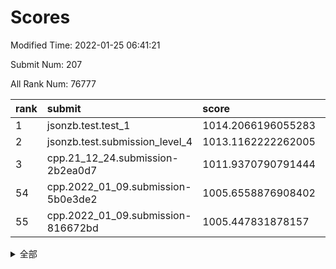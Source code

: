 # Scores

Modified Time: 2022-01-25 06:41:21

Submit Num: 207

All Rank Num: 76777

| rank |               submit               |       score        |       sigma        | pk_num |
| :--- | :--------------------------------- | :----------------- | :----------------- | :----- |
| 1    | jsonzb.test.test_1                 | 1014.2066196055283 | 0.7924621938451992 | 1481   |
| 2    | jsonzb.test.submission_level_4     | 1013.1162222262005 | 0.7957382879863997 | 1484   |
| 3    | cpp.21_12_24.submission-2b2ea0d7   | 1011.9370790791444 | 0.7774310581723057 | 1483   |
| 54   | cpp.2022_01_09.submission-5b0e3de2 | 1005.6558876908402 | 0.7217454068381615 | 1486   |
| 55   | cpp.2022_01_09.submission-816672bd | 1005.447831878157  | 0.727285217277546  | 1482   |


<details>
<summary>全部</summary>

| rank |                 submit                 |       score        |       sigma        | pk_num |
| :--- | :------------------------------------- | :----------------- | :----------------- | :----- |
| 1    | jsonzb.test.test_1                     | 1014.2066196055283 | 0.7924621938451992 | 1481   |
| 2    | jsonzb.test.submission_level_4         | 1013.1162222262005 | 0.7957382879863997 | 1484   |
| 3    | cpp.21_12_24.submission-2b2ea0d7       | 1011.9370790791444 | 0.7774310581723057 | 1483   |
| 4    | gobigger.level_3.submission_level_3_41 | 1011.6313608354257 | 0.7698385621362678 | 1482   |
| 5    | gobigger.level_3.submission_level_3_43 | 1011.6175986335459 | 0.771303364023736  | 1487   |
| 6    | gobigger.level_3.submission_level_3_38 | 1011.4663037914248 | 0.8097314944871277 | 1488   |
| 7    | gobigger.level_3.submission_level_3_6  | 1011.4245326898632 | 0.7877236107416234 | 1482   |
| 8    | gobigger.level_3.submission_level_3_29 | 1011.0852407813018 | 0.7674834679205693 | 1485   |
| 9    | gobigger.level_3.submission_level_3_27 | 1011.0157317380173 | 0.7653351635265424 | 1483   |
| 10   | gobigger.level_3.submission_level_3_12 | 1010.8293476614502 | 0.7537770458151564 | 1485   |
| 11   | gobigger.level_3.submission_level_3_14 | 1010.7395919132805 | 0.7648289760803735 | 1485   |
| 12   | gobigger.level_3.submission_level_3_5  | 1010.5301598147324 | 0.7461374124405689 | 1489   |
| 13   | gobigger.level_3.submission_level_3_10 | 1010.5186765106232 | 0.7713331748707527 | 1482   |
| 14   | gobigger.level_3.submission_level_3_9  | 1010.4521790423681 | 0.7411158078458123 | 1480   |
| 15   | gobigger.level_3.submission_level_3_26 | 1010.4504674743074 | 0.7447654774611494 | 1484   |
| 16   | gobigger.level_3.submission_level_3_35 | 1010.366446410117  | 0.7522020016315023 | 1488   |
| 17   | gobigger.level_3.submission_level_3_28 | 1010.3268563634971 | 0.7518544660527696 | 1483   |
| 18   | gobigger.level_3.submission_level_3_21 | 1010.3142171888928 | 0.7466423325410246 | 1485   |
| 19   | gobigger.level_3.submission_level_3_45 | 1010.3019415727382 | 0.7575671386580596 | 1484   |
| 20   | gobigger.level_3.submission_level_3_1  | 1010.2049107313649 | 0.7747863345231932 | 1488   |
| 21   | gobigger.level_3.submission_level_3_49 | 1010.1882736455592 | 0.7694694488174394 | 1484   |
| 22   | gobigger.level_3.submission_level_3_7  | 1010.1876223538761 | 0.7832741859415531 | 1481   |
| 23   | gobigger.level_3.submission_level_3_47 | 1010.1869869035634 | 0.7874389592020178 | 1486   |
| 24   | gobigger.level_3.submission_level_3_44 | 1010.153020348295  | 0.7637279408785523 | 1487   |
| 25   | gobigger.level_3.submission_level_3_4  | 1010.0814338571947 | 0.7703836747062303 | 1478   |
| 26   | gobigger.level_3.submission_level_3_40 | 1009.9770673304354 | 0.7515248311037027 | 1484   |
| 27   | gobigger.level_3.submission_level_3_16 | 1009.9605129183084 | 0.7592694627837315 | 1481   |
| 28   | gobigger.level_3.submission_level_3_33 | 1009.9412314029582 | 0.7438365354217911 | 1483   |
| 29   | gobigger.level_3.submission_level_3_25 | 1009.9067237874949 | 0.7720165779858484 | 1480   |
| 30   | gobigger.level_3.submission_level_3_19 | 1009.9053061063083 | 0.7393310221259491 | 1485   |
| 31   | gobigger.level_3.submission_level_3_34 | 1009.9034860779951 | 0.7498011087883438 | 1481   |
| 32   | gobigger.level_3.submission_level_3_3  | 1009.8244581328771 | 0.7606136955377757 | 1489   |
| 33   | gobigger.level_3.submission_level_3_32 | 1009.7680213029961 | 0.7567077416339201 | 1478   |
| 34   | gobigger.level_3.submission_level_3_37 | 1009.7088212632267 | 0.7394800416259774 | 1484   |
| 35   | gobigger.level_3.submission_level_3_0  | 1009.6806794282624 | 0.7561988545566865 | 1482   |
| 36   | gobigger.level_3.submission_level_3_11 | 1009.5737269609305 | 0.7517154184566014 | 1484   |
| 37   | gobigger.level_3.submission_level_3_17 | 1009.5643137019816 | 0.7322498007454327 | 1482   |
| 38   | gobigger.level_3.submission_level_3_36 | 1009.5401900891787 | 0.7634432168539843 | 1483   |
| 39   | gobigger.level_3.submission_level_3_8  | 1009.5307287734519 | 0.7593974480711159 | 1480   |
| 40   | gobigger.level_3.submission_level_3_24 | 1009.5147149578653 | 0.7250656056895428 | 1488   |
| 41   | gobigger.level_3.submission_level_3_30 | 1009.5049481546195 | 0.7545083798743767 | 1487   |
| 42   | gobigger.level_3.submission_level_3_13 | 1009.4609459956803 | 0.7689336939859168 | 1483   |
| 43   | gobigger.level_3.submission_level_3_2  | 1009.4124155866799 | 0.7620880187576649 | 1481   |
| 44   | gobigger.level_3.submission_level_3_48 | 1009.330733167213  | 0.7592147219101113 | 1481   |
| 45   | gobigger.level_3.submission_level_3_46 | 1009.3249118069892 | 0.7542472977451508 | 1483   |
| 46   | gobigger.level_3.submission_level_3_23 | 1009.1562512821464 | 0.7665758349091553 | 1486   |
| 47   | gobigger.level_3.submission_level_3_15 | 1009.1465128732499 | 0.7496986311438172 | 1481   |
| 48   | gobigger.level_3.submission_level_3_39 | 1009.103342702764  | 0.761408059564675  | 1484   |
| 49   | gobigger.level_3.submission_level_3_22 | 1008.9488474714086 | 0.743685740763542  | 1484   |
| 50   | gobigger.level_3.submission_level_3_42 | 1008.8775164030827 | 0.7367748289209264 | 1485   |
| 51   | gobigger.level_3.submission_level_3_20 | 1008.8306875619896 | 0.7547210900903194 | 1484   |
| 52   | gobigger.level_3.submission_level_3_31 | 1008.7823316140565 | 0.7640795470524923 | 1486   |
| 53   | gobigger.level_3.submission_level_3_18 | 1008.2503370979063 | 0.743683187366569  | 1482   |
| 54   | cpp.2022_01_09.submission-5b0e3de2     | 1005.6558876908402 | 0.7217454068381615 | 1486   |
| 55   | cpp.2022_01_09.submission-816672bd     | 1005.447831878157  | 0.727285217277546  | 1482   |
| 56   | gobigger.level_1.submission_level_1_40 | 1005.3343747178759 | 0.7322349574848858 | 1484   |
| 57   | gobigger.level_1.submission_level_1_36 | 1005.2595840346304 | 0.7188924324601216 | 1485   |
| 58   | gobigger.level_1.submission_level_1_20 | 1004.6737048769835 | 0.7225364733594783 | 1484   |
| 59   | gobigger.level_1.submission_level_1_46 | 1004.5171398658605 | 0.7257563869128053 | 1485   |
| 60   | gobigger.level_1.submission_level_1_18 | 1004.4358042939822 | 0.724620604953179  | 1485   |
| 61   | gobigger.level_1.submission_level_1_17 | 1004.3098354361769 | 0.7271008091273794 | 1482   |
| 62   | gobigger.level_1.submission_level_1_41 | 1004.2468974860533 | 0.7323086716230118 | 1487   |
| 63   | gobigger.level_1.submission_level_1_28 | 1004.1174065190678 | 0.7207954227759129 | 1486   |
| 64   | gobigger.level_1.submission_level_1_16 | 1004.116304826778  | 0.7290393100502015 | 1484   |
| 65   | gobigger.level_1.submission_level_1_29 | 1004.0791295382385 | 0.7240649184176602 | 1483   |
| 66   | gobigger.level_1.submission_level_1_47 | 1003.9317934434044 | 0.725219749157414  | 1487   |
| 67   | gobigger.level_1.submission_level_1_32 | 1003.7381506873878 | 0.7244380791244135 | 1480   |
| 68   | gobigger.level_1.submission_level_1_22 | 1003.7148614554845 | 0.7183629326883862 | 1479   |
| 69   | gobigger.level_1.submission_level_1_9  | 1003.6961414554369 | 0.7152740712529101 | 1482   |
| 70   | gobigger.level_1.submission_level_1_3  | 1003.6868842195506 | 0.7184154227497925 | 1480   |
| 71   | gobigger.level_1.submission_level_1_21 | 1003.672553189454  | 0.708487564578405  | 1482   |
| 72   | gobigger.level_1.submission_level_1_45 | 1003.629021193859  | 0.7180774714513076 | 1488   |
| 73   | gobigger.level_1.submission_level_1_26 | 1003.6077087860374 | 0.7172527607009865 | 1480   |
| 74   | gobigger.level_1.submission_level_1_23 | 1003.5765471621207 | 0.7209623197973911 | 1482   |
| 75   | gobigger.level_1.submission_level_1_34 | 1003.5563892315811 | 0.7150608648501604 | 1479   |
| 76   | gobigger.level_1.submission_level_1_35 | 1003.4503201674058 | 0.7164543912596523 | 1488   |
| 77   | gobigger.level_1.submission_level_1_10 | 1003.4193492798394 | 0.70531247179702   | 1488   |
| 78   | gobigger.level_1.submission_level_1_6  | 1003.3260720488128 | 0.7171148004538839 | 1484   |
| 79   | gobigger.level_1.submission_level_1_43 | 1003.3184084740965 | 0.7155957066479145 | 1484   |
| 80   | gobigger.level_1.submission_level_1_30 | 1003.3100991280094 | 0.7099093602161082 | 1483   |
| 81   | gobigger.level_1.submission_level_1_42 | 1003.2834532393653 | 0.7139336395201186 | 1486   |
| 82   | gobigger.level_1.submission_level_1_48 | 1003.2803231915381 | 0.713017495136075  | 1487   |
| 83   | gobigger.level_1.submission_level_1_49 | 1003.2708060270731 | 0.7122579695060643 | 1480   |
| 84   | gobigger.level_1.submission_level_1_11 | 1003.1280175557855 | 0.7191017573768582 | 1484   |
| 85   | gobigger.level_1.submission_level_1_15 | 1003.0503826927509 | 0.7181294457705423 | 1480   |
| 86   | gobigger.level_1.submission_level_1_12 | 1003.027916244857  | 0.7165020455292932 | 1479   |
| 87   | gobigger.level_1.submission_level_1_1  | 1002.9913683620301 | 0.715710028691872  | 1482   |
| 88   | gobigger.level_1.submission_level_1_7  | 1002.9138595417467 | 0.7163766671168739 | 1482   |
| 89   | gobigger.level_1.submission_level_1_8  | 1002.9106035691991 | 0.7155955088462691 | 1486   |
| 90   | gobigger.level_1.submission_level_1_19 | 1002.8644390537354 | 0.7185491333629157 | 1489   |
| 91   | gobigger.level_1.submission_level_1_37 | 1002.8614570872315 | 0.7125438460320993 | 1483   |
| 92   | gobigger.level_1.submission_level_1_4  | 1002.8249039874547 | 0.7129469456065636 | 1484   |
| 93   | gobigger.level_1.submission_level_1_13 | 1002.7938008621455 | 0.71701037904073   | 1482   |
| 94   | gobigger.level_1.submission_level_1_39 | 1002.7754482373406 | 0.7120426827489937 | 1488   |
| 95   | gobigger.level_1.submission_level_1_44 | 1002.6781179229653 | 0.7124410609268811 | 1485   |
| 96   | gobigger.level_1.submission_level_1_38 | 1002.3179518786241 | 0.7095871470994825 | 1485   |
| 97   | gobigger.level_1.submission_level_1_31 | 1002.2434196651435 | 0.726250143364258  | 1480   |
| 98   | gobigger.level_1.submission_level_1_5  | 1002.1004067766457 | 0.7188703711457639 | 1481   |
| 99   | gobigger.level_1.submission_level_1_0  | 1002.0805900117416 | 0.7116964367797425 | 1486   |
| 100  | gobigger.level_1.submission_level_1_2  | 1001.9338032883628 | 0.7088067325583446 | 1484   |
| 101  | gobigger.level_1.submission_level_1_24 | 1001.8803285773996 | 0.7223561901780208 | 1480   |
| 102  | gobigger.level_1.submission_level_1_25 | 1001.8756100157976 | 0.7231407476056644 | 1484   |
| 103  | gobigger.level_1.submission_level_1_27 | 1001.6053667592539 | 0.7112053869255353 | 1482   |
| 104  | gobigger.level_1.submission_level_1_33 | 1001.2552071437517 | 0.7143410354023303 | 1482   |
| 105  | gobigger.level_1.submission_level_1_14 | 1001.1656964292605 | 0.7047929099503834 | 1485   |
| 106  | gobigger.random.submission_random_8    | 996.9227217289173  | 0.705078989164995  | 1482   |
| 107  | gobigger.random.submission_random_26   | 996.8728605438299  | 0.708001714858341  | 1488   |
| 108  | gobigger.random.submission_random_3    | 996.7392887363212  | 0.7139558438946136 | 1487   |
| 109  | gobigger.random.submission_random_31   | 996.7135900115472  | 0.7103759249970234 | 1479   |
| 110  | gobigger.random.submission_random_42   | 996.6407961281933  | 0.7005264112176117 | 1485   |
| 111  | gobigger.random.submission_random_48   | 996.6401008449658  | 0.70821199931441   | 1482   |
| 112  | gobigger.random.submission_random_24   | 996.6218942704304  | 0.7094140305021814 | 1484   |
| 113  | gobigger.random.submission_random_22   | 996.5972622788504  | 0.7051541596728437 | 1483   |
| 114  | gobigger.random.submission_random_19   | 996.5296282060327  | 0.7121605444632535 | 1484   |
| 115  | gobigger.random.submission_random_23   | 996.4804572036884  | 0.7110236616010781 | 1484   |
| 116  | gobigger.random.submission_random_33   | 996.461055289029   | 0.7161440909628161 | 1484   |
| 117  | gobigger.random.submission_random_20   | 996.385020099074   | 0.7120082361668411 | 1485   |
| 118  | gobigger.random.submission_random_9    | 996.2924669899525  | 0.7138743300504479 | 1485   |
| 119  | gobigger.random.submission_random_11   | 996.2305915136303  | 0.7049794916505959 | 1482   |
| 120  | gobigger.random.submission_random_6    | 996.1514973123194  | 0.7235675461194756 | 1483   |
| 121  | gobigger.random.submission_random_28   | 996.1477249353939  | 0.7007805592129925 | 1479   |
| 122  | gobigger.random.submission_random_47   | 996.1179003037221  | 0.7131791875459453 | 1483   |
| 123  | gobigger.random.submission_random_5    | 996.0297662201025  | 0.7019947713714726 | 1487   |
| 124  | gobigger.random.submission_random_1    | 996.0090619701389  | 0.7156223579748633 | 1483   |
| 125  | gobigger.random.submission_random_43   | 995.9776700830403  | 0.7208312283635426 | 1486   |
| 126  | gobigger.random.submission_random_41   | 995.9718299089594  | 0.7115806004567468 | 1481   |
| 127  | gobigger.random.submission_random_34   | 995.9591490813253  | 0.7148751852219367 | 1486   |
| 128  | gobigger.random.submission_random_14   | 995.957413862856   | 0.7006806273985674 | 1481   |
| 129  | gobigger.random.submission_random_40   | 995.9463045228002  | 0.6967373160395834 | 1481   |
| 130  | gobigger.random.submission_random_29   | 995.944195409251   | 0.7076678341782283 | 1484   |
| 131  | gobigger.random.submission_random_36   | 995.9373841818789  | 0.7100688502829076 | 1478   |
| 132  | gobigger.random.submission_random_32   | 995.8563310358245  | 0.725638830484476  | 1485   |
| 133  | gobigger.random.submission_random_44   | 995.8469467146847  | 0.7054971880343264 | 1482   |
| 134  | gobigger.random.submission_random_15   | 995.7940882659003  | 0.715138222385771  | 1481   |
| 135  | gobigger.random.submission_random_46   | 995.7755561899065  | 0.7029479520586984 | 1485   |
| 136  | gobigger.random.submission_random_37   | 995.6540292849994  | 0.712570940350657  | 1485   |
| 137  | gobigger.random.submission_random_30   | 995.6200167199364  | 0.7077457517733623 | 1483   |
| 138  | gobigger.random.submission_random_49   | 995.6183366626359  | 0.7165662268935307 | 1485   |
| 139  | gobigger.random.submission_random_27   | 995.5882981754978  | 0.7130560767799    | 1487   |
| 140  | gobigger.random.submission_random_45   | 995.5589862226172  | 0.7091528630230276 | 1483   |
| 141  | gobigger.random.submission_random_35   | 995.4992955615257  | 0.7053062054314291 | 1481   |
| 142  | gobigger.random.submission_random_4    | 995.4916266809928  | 0.7119010663580115 | 1487   |
| 143  | gobigger.random.submission_random_12   | 995.4645048820205  | 0.7201734926960945 | 1482   |
| 144  | gobigger.random.submission_random_25   | 995.431517517158   | 0.7214312531574484 | 1487   |
| 145  | gobigger.random.submission_random_0    | 995.4041968339745  | 0.7186444582457077 | 1484   |
| 146  | gobigger.random.submission_random_39   | 995.3974404144583  | 0.7010243383914819 | 1486   |
| 147  | gobigger.random.submission_random_17   | 995.3453597194776  | 0.725635642595607  | 1484   |
| 148  | gobigger.random.submission_random_7    | 995.2528989870367  | 0.709590238425716  | 1484   |
| 149  | gobigger.random.submission_random_18   | 995.2067551704818  | 0.7069360102393212 | 1482   |
| 150  | gobigger.random.submission_random_16   | 995.1846320942359  | 0.7228707820528165 | 1479   |
| 151  | gobigger.random.submission_random_21   | 995.1391862436432  | 0.7222572012508991 | 1486   |
| 152  | gobigger.random.submission_random_13   | 995.0815688024696  | 0.707325458788262  | 1483   |
| 153  | gobigger.random.submission_random_10   | 994.9729343628223  | 0.7264338044195584 | 1482   |
| 154  | gobigger.random.submission_random_2    | 994.9726426215534  | 0.7195567231048728 | 1483   |
| 155  | gobigger.random.submission_random_38   | 994.6216994107446  | 0.7267180887512436 | 1485   |
| 156  | gobigger.level_2.submission_level_2_13 | 994.1804041103346  | 0.7426449493041504 | 1484   |
| 157  | gobigger.level_2.submission_level_2_32 | 993.3256468802851  | 0.7262698178412311 | 1483   |
| 158  | gobigger.level_2.submission_level_2_22 | 992.9964327233105  | 0.7406255999579872 | 1483   |
| 159  | gobigger.level_2.submission_level_2_49 | 992.9634104227523  | 0.7310662716017472 | 1484   |
| 160  | gobigger.level_2.submission_level_2_30 | 992.9137663828012  | 0.758996685308858  | 1483   |
| 161  | gobigger.level_2.submission_level_2_12 | 992.8575025697583  | 0.743173854226783  | 1481   |
| 162  | gobigger.level_2.submission_level_2_44 | 992.7770294142512  | 0.7301782568467358 | 1484   |
| 163  | gobigger.level_2.submission_level_2_35 | 992.5873036226861  | 0.7374988939975825 | 1486   |
| 164  | gobigger.level_2.submission_level_2_2  | 992.5665938269487  | 0.7257446487948161 | 1477   |
| 165  | gobigger.level_2.submission_level_2_10 | 992.5017153093062  | 0.7309893028686608 | 1483   |
| 166  | gobigger.level_2.submission_level_2_40 | 992.4297463160395  | 0.7488855218745559 | 1483   |
| 167  | gobigger.level_2.submission_level_2_39 | 992.4289737808126  | 0.7365711397434833 | 1485   |
| 168  | gobigger.level_2.submission_level_2_0  | 992.3678222273628  | 0.7388081352094708 | 1481   |
| 169  | gobigger.level_2.submission_level_2_25 | 992.3286589107277  | 0.7508139964335426 | 1486   |
| 170  | gobigger.level_2.submission_level_2_36 | 992.3254391431956  | 0.7493202101835461 | 1485   |
| 171  | gobigger.level_2.submission_level_2_42 | 992.3057032808987  | 0.7504711412974941 | 1482   |
| 172  | gobigger.level_2.submission_level_2_47 | 992.2927525608959  | 0.7609361941700644 | 1484   |
| 173  | gobigger.level_2.submission_level_2_48 | 992.2854208214518  | 0.7480413250733758 | 1485   |
| 174  | gobigger.level_2.submission_level_2_38 | 992.2722934902619  | 0.7468760914935721 | 1488   |
| 175  | gobigger.level_2.submission_level_2_4  | 992.2355720513114  | 0.7398594919333442 | 1484   |
| 176  | gobigger.level_2.submission_level_2_8  | 992.2274176332182  | 0.753339434391518  | 1483   |
| 177  | gobigger.level_2.submission_level_2_28 | 992.1729406382741  | 0.760381041171077  | 1486   |
| 178  | gobigger.level_2.submission_level_2_5  | 992.1524339163055  | 0.7428208797271643 | 1487   |
| 179  | gobigger.level_2.submission_level_2_41 | 992.0145899822905  | 0.7511563297386052 | 1487   |
| 180  | gobigger.level_2.submission_level_2_46 | 992.0120641294399  | 0.7618677504270084 | 1481   |
| 181  | gobigger.level_2.submission_level_2_15 | 992.0045994166229  | 0.7657113018265994 | 1481   |
| 182  | gobigger.level_2.submission_level_2_43 | 991.9327855234433  | 0.7390708827616524 | 1486   |
| 183  | gobigger.level_2.submission_level_2_21 | 991.8526016609977  | 0.7212382682705593 | 1482   |
| 184  | gobigger.level_2.submission_level_2_17 | 991.8464798392012  | 0.7463725847846258 | 1482   |
| 185  | gobigger.level_2.submission_level_2_33 | 991.8434028007091  | 0.7481207228897323 | 1490   |
| 186  | gobigger.level_2.submission_level_2_23 | 991.7696740475582  | 0.7510965482898464 | 1483   |
| 187  | gobigger.level_2.submission_level_2_11 | 991.7223070789124  | 0.7431514150310364 | 1480   |
| 188  | gobigger.level_2.submission_level_2_31 | 991.7215708658135  | 0.7620603799922554 | 1485   |
| 189  | gobigger.level_2.submission_level_2_24 | 991.7145036030404  | 0.742428715364924  | 1486   |
| 190  | gobigger.level_2.submission_level_2_9  | 991.657517162029   | 0.7452990336847476 | 1483   |
| 191  | gobigger.level_2.submission_level_2_45 | 991.6465787942789  | 0.7452997392150824 | 1484   |
| 192  | gobigger.level_2.submission_level_2_3  | 991.6427247332936  | 0.7482361555472338 | 1482   |
| 193  | gobigger.level_2.submission_level_2_1  | 991.5615652139362  | 0.7485592079177411 | 1482   |
| 194  | gobigger.level_2.submission_level_2_20 | 991.4798778650909  | 0.7519926211723897 | 1484   |
| 195  | gobigger.level_2.submission_level_2_19 | 991.3253599468934  | 0.7420570876757737 | 1485   |
| 196  | gobigger.level_2.submission_level_2_26 | 991.3229597093257  | 0.7300458142953851 | 1480   |
| 197  | gobigger.level_2.submission_level_2_34 | 991.2899018742578  | 0.7399056731422479 | 1484   |
| 198  | gobigger.level_2.submission_level_2_6  | 991.2424088820115  | 0.7430862741709721 | 1487   |
| 199  | gobigger.level_2.submission_level_2_37 | 990.855065903561   | 0.7564334331128356 | 1486   |
| 200  | gobigger.level_2.submission_level_2_29 | 990.7550165879984  | 0.7672237326836142 | 1484   |
| 201  | gobigger.level_2.submission_level_2_27 | 990.6186471039177  | 0.7761659971847533 | 1480   |
| 202  | gobigger.level_2.submission_level_2_14 | 990.4440439543953  | 0.7589607618349133 | 1484   |
| 203  | gobigger.level_2.submission_level_2_7  | 990.4060158135911  | 0.7375102873230128 | 1482   |
| 204  | gobigger.level_2.submission_level_2_18 | 990.0598742263679  | 0.7804273020776368 | 1481   |
| 205  | gobigger.level_2.submission_level_2_16 | 989.9271239413401  | 0.7814220186717895 | 1484   |
| 206  | gobigger.none.submission_none_0        | 977.7304799291137  | 1.3909210146362205 | 1486   |
| 207  | gobigger.none.submission_none_1        | 975.9858356808817  | 1.419914984215718  | 1486   |

</details>